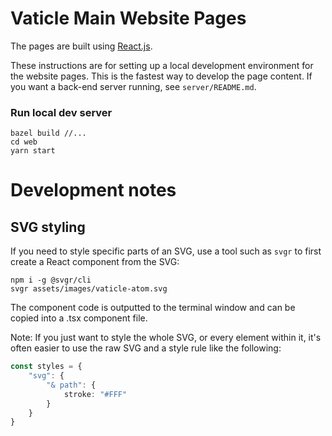 # Vaticle Main Website Pages

The pages are built using [React.js](https://reactjs.org/).

These instructions are for setting up a local development environment for the website pages. This is the fastest way to develop the page content. If you want a back-end server running, see `server/README.md`.

### Run local dev server

```shell script
bazel build //...
cd web
yarn start
```

# Development notes

## SVG styling

If you need to style specific parts of an SVG, use a tool such as `svgr` to first create a React component from the SVG:

```shell script
npm i -g @svgr/cli
svgr assets/images/vaticle-atom.svg
```
The component code is outputted to the terminal window and can be copied into a .tsx component file.

Note: If you just want to style the whole SVG, or every element within it, it's often easier to use the raw SVG and a style rule like the following:

```ts
const styles = {
    "svg": {
        "& path": {
            stroke: "#FFF"
        }   
    }
}
```
